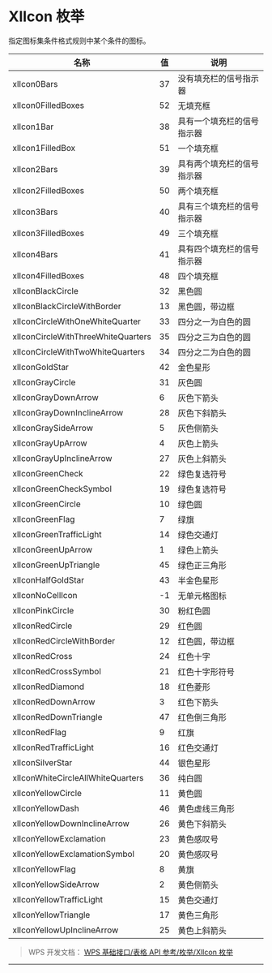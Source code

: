 # XlIcon 枚举

指定图标集条件格式规则中某个条件的图标。

| 名称                               | 值  | 说明                       |
|------------------------------------|-----|----------------------------|
| xlIcon0Bars                        | 37  | 没有填充栏的信号指示器     |
| xlIcon0FilledBoxes                 | 52  | 无填充框                   |
| xlIcon1Bar                         | 38  | 具有一个填充栏的信号指示器 |
| xlIcon1FilledBox                   | 51  | 一个填充框                 |
| xlIcon2Bars                        | 39  | 具有两个填充栏的信号指示器 |
| xlIcon2FilledBoxes                 | 50  | 两个填充框                 |
| xlIcon3Bars                        | 40  | 具有三个填充栏的信号指示器 |
| xlIcon3FilledBoxes                 | 49  | 三个填充框                 |
| xlIcon4Bars                        | 41  | 具有四个填充栏的信号指示器 |
| xlIcon4FilledBoxes                 | 48  | 四个填充框                 |
| xlIconBlackCircle                  | 32  | 黑色圆                     |
| xlIconBlackCircleWithBorder        | 13  | 黑色圆，带边框             |
| xlIconCircleWithOneWhiteQuarter    | 33  | 四分之一为白色的圆         |
| xlIconCircleWithThreeWhiteQuarters | 35  | 四分之三为白色的圆         |
| xlIconCircleWithTwoWhiteQuarters   | 34  | 四分之二为白色的圆         |
| xlIconGoldStar                     | 42  | 金色星形                   |
| xlIconGrayCircle                   | 31  | 灰色圆                     |
| xlIconGrayDownArrow                | 6   | 灰色下箭头                 |
| xlIconGrayDownInclineArrow         | 28  | 灰色下斜箭头               |
| xlIconGraySideArrow                | 5   | 灰色侧箭头                 |
| xlIconGrayUpArrow                  | 4   | 灰色上箭头                 |
| xlIconGrayUpInclineArrow           | 27  | 灰色上斜箭头               |
| xlIconGreenCheck                   | 22  | 绿色复选符号               |
| xlIconGreenCheckSymbol             | 19  | 绿色复选符号               |
| xlIconGreenCircle                  | 10  | 绿色圆                     |
| xlIconGreenFlag                    | 7   | 绿旗                       |
| xlIconGreenTrafficLight            | 14  | 绿色交通灯                 |
| xlIconGreenUpArrow                 | 1   | 绿色上箭头                 |
| xlIconGreenUpTriangle              | 45  | 绿色正三角形               |
| xlIconHalfGoldStar                 | 43  | 半金色星形                 |
| xlIconNoCellIcon                   | -1  | 无单元格图标               |
| xlIconPinkCircle                   | 30  | 粉红色圆                   |
| xlIconRedCircle                    | 29  | 红色圆                     |
| xlIconRedCircleWithBorder          | 12  | 红色圆，带边框             |
| xlIconRedCross                     | 24  | 红色十字                   |
| xlIconRedCrossSymbol               | 21  | 红色十字形符号             |
| xlIconRedDiamond                   | 18  | 红色菱形                   |
| xlIconRedDownArrow                 | 3   | 红色下箭头                 |
| xlIconRedDownTriangle              | 47  | 红色倒三角形               |
| xlIconRedFlag                      | 9   | 红旗                       |
| xlIconRedTrafficLight              | 16  | 红色交通灯                 |
| xlIconSilverStar                   | 44  | 银色星形                   |
| xlIconWhiteCircleAllWhiteQuarters  | 36  | 纯白圆                     |
| xlIconYellowCircle                 | 11  | 黄色圆                     |
| xlIconYellowDash                   | 46  | 黄色虚线三角形             |
| xlIconYellowDownInclineArrow       | 26  | 黄色下斜箭头               |
| xlIconYellowExclamation            | 23  | 黄色感叹号                 |
| xlIconYellowExclamationSymbol      | 20  | 黄色感叹号                 |
| xlIconYellowFlag                   | 8   | 黄旗                       |
| xlIconYellowSideArrow              | 2   | 黄色侧箭头                 |
| xlIconYellowTrafficLight           | 15  | 黄色交通灯                 |
| xlIconYellowTriangle               | 17  | 黄色三角形                 |
| xlIconYellowUpInclineArrow         | 25  | 黄色上斜箭头               |

> WPS 开发文档： [WPS 基础接口/表格 API 参考/枚举/XlIcon 枚举](https://qn.cache.wpscdn.cn/encs/doc/office_v19/topics/WPS%20%E5%9F%BA%E7%A1%80%E6%8E%A5%E5%8F%A3/%E8%A1%A8%E6%A0%BC%20API%20%E5%8F%82%E8%80%83/%E6%9E%9A%E4%B8%BE/XlIcon%20%E6%9E%9A%E4%B8%BE.html)

------------------------------------------------------------------------
